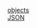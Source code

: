 [objects](https://owenroberts.github.io/mmp310/week10/)  
[JSON](https://owenroberts.github.io/mmp310/week10/json.html)  